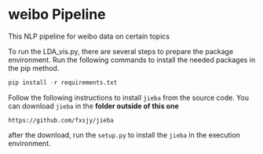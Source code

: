 # weibo Pipeline
This NLP pipeline for weibo data on certain topics

To run the LDA_vis.py, there are several steps to prepare the package environment. Run the following commands to install the needed packages in the pip method.

```python
pip install -r requirements.txt
```

Follow the following instructions to install `jieba` from the source code. You can download `jieba` in the **folder outside of this one**

```
https://github.com/fxsjy/jieba
```

after the download, run the `setup.py` to install the `jieba` in the execution environment.

